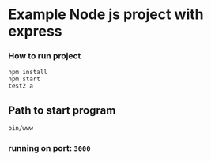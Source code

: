 # Example Node js project with express

### How to run project
```
npm install
npm start
test2 a
```

## Path to start program 
```
bin/www
```
### running on port: `3000`
